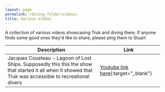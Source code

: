 ```yaml
---
layout: page
permalink: /diving_folder/videos/
title: Various Videos
---
```


A collection of various videos showcasing Truk and diving there. If anyone finds some good ones they'd like to share, please ping them to Stuart

| Description | Link |
| ---------------| ------------------------- | 
| Jacques Cousteau - Lagoon of Lost Ships. Supposedly this this the show that started it all when it showed that Truk was accessible to recreational divers | [Youtube link here](https://youtu.be/-jL2MLzMTyM){:target="\_blank"}|